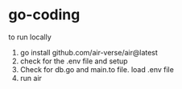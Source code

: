 # go-coding


to run locally
1. go install github.com/air-verse/air@latest
2. check for the .env file and setup
3. Check for db.go and main.to file. load .env file
4. run air